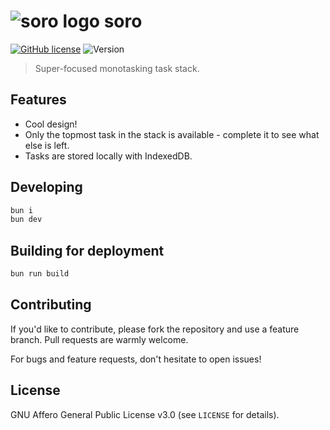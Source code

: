 # ![soro logo](public/favicon.ico) soro
[![GitHub license](https://img.shields.io/github/license/pokeghosst/pokebook.svg)](https://github.com/pokeghosst/soro/blob/main/COPYING)
![Version](https://img.shields.io/github/v/release/pokeghosst/soro)

> Super-focused monotasking task stack.

## Features

- Cool design!
- Only the topmost task in the stack is available - complete it to see what else is left.
- Tasks are stored locally with IndexedDB.

## Developing

```bash
bun i
bun dev
```

## Building for deployment

```bash
bun run build
```

## Contributing

If you'd like to contribute, please fork the repository and use a feature branch. Pull requests are warmly welcome.

For bugs and feature requests, don't hesitate to open issues!

## License

GNU Affero General Public License v3.0 (see `LICENSE` for details).
